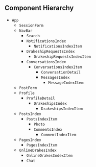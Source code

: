 ## Component Hierarchy

* `App`
  * `SessionForm`
  * `NavBar`
    * `Search`
    * `NotificationsIndex`
      * `NotificationsIndexItem`
    * `DrakeshipRequestsIndex`
      * `DrakeshipRequestsIndexItem`
    * `ConversationsIndex`
      * `ConversationsIndexItem`
        * `ConversationDetail`
        * `MessagesIndex`
          * `MessageIndexItem`
  * `PostForm`
  * `Profile`
    * `ProfileDetail`
      * `DrakeshipsIndex`
        * `DrakeshipsIndexItem`
  * `PostsIndex`
    * `PostsIndexItem`
      * `Photo`
      * `CommentsIndex`
        * `CommentIndexItem`
  * `PagesIndex`
    * `PagesIndexItem`
  * `OnlineDrakesIndex`
    * `OnlineDrakesIndexItem`
    * `Chat`

